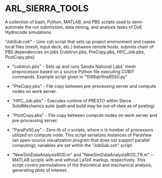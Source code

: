 ARL_SIERRA_TOOLS
================

A collection of bash, Python, MATLAB, and PBS scripts used to semi-automate the run submission, data mining, and analysis tasks of DoE Hydrocode simulations

"JobSub.csh"  -  Unix csh script that sets up project environment and copies local files (mesh, input deck, etc.) between remote hosts, submits chain of PBS dependencies on jobs [cubitrun.pbs, PreCopy.pbs, HPC_Job.pbs, PostCopy.pbs]
 *  "cubitrun.pbs"  -  Sets up and runs Sandia National Labs' mesh preprocessor based on a source Python file executing CUBIT commands. Example script given in "1068qtrfineR550.py"
 *  "PreCopy.pbs"  - File copy between pre-processing server and compute nodes on work server.
 *  "HPC_Job.pbs"  -  Executes runtime of PRESTO within Sierra SolidMechanics suite (path and build may be out-of-date as of posting)
 *  "PostCopy.pbs"  -  File copy between compute nodes on work server and pre-processing server.
 

 *  "ParaPy00.py"  - Zero-th of n scripts, where n is number of processors utilized on compute node. This script serializes instances of ParaView (an open-source visualization program that does not support parallel computing); variables are set within the "JobSub.csh" script.
 *  "NewSimDataAnalysisROD.m" and "NewSimDataAnalysisROD_TR.m" -- MATLAB scripts with and without LaTeX markup, respectively.  This script covers permutations of the theoretical and mechanical analysis, generating plots of interest. 
